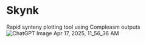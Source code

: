 # Skynk
Rapid synteny plotting tool using Compleasm outputs
![ChatGPT Image Apr 17, 2025, 11_56_36 AM](https://github.com/user-attachments/assets/e3af80d2-1236-4655-88d8-c4b27855fba0)
